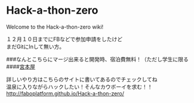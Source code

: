 # Hack-a-thon-zero
Welcome to the Hack-a-thon-zero wiki!

１２月１０日までにFBなどで参加申請をしたけど<br>
まだGitにInして無い方。

###なんとこちらにマージ出来ると開発時、宿泊費無料！（ただし学生に限る
####[宮本屋](http://www.jalan.net/uw/uwp3200/uww3201init.do?yadNo=371194&roomCount=1&stayDay=&stayYear=&stayMonth=&dateUndecided=1&distCd=01&smlCd=072005&roomCrack=000000&screenId=UWW3101&planCd=01627204&roomTypeCd=0295922&planListNumPlan=5_4_0)

詳しいやり方はこちらのサイトに書いてあるのでチェックしてね<br>
温泉に入りながらハックしたい！そんなカウボーイを求む！！<br>
http://faboplatform.github.io/Hack-a-thon-zero/
